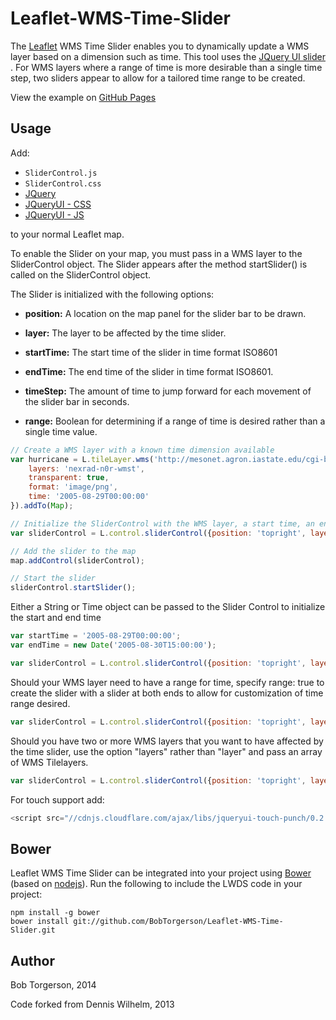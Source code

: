 Leaflet-WMS-Time-Slider
=============

The [Leaflet](http://leafletjs.com/) WMS Time Slider enables you to dynamically update a WMS layer based on a dimension such as time. This tool uses the [JQuery UI slider
](http://jqueryui.com/slider/). For WMS layers where a range of time is more desirable than a single time step, two sliders appear to allow for a tailored time range to be created.

View the example on [GitHub Pages](http://bobtorgerson.github.io/Leaflet-WMS-Time-Slider/)

Usage
-----
Add:
* ``SliderControl.js``
* ``SliderControl.css``
* [JQuery](http://code.jquery.com/jquery-1.9.1.min.js)
* [JQueryUI - CSS](http://code.jquery.com/ui/1.9.2/themes/base/jquery-ui.css)
* [JQueryUI - JS](http://code.jquery.com/ui/1.9.2/jquery-ui.js)

to your normal Leaflet map.


To enable the Slider on your map, you must pass in a WMS layer to the SliderControl object.
The Slider appears after the method startSlider() is called on the SliderControl object.

The Slider is initialized with the following options:

* **position:** A location on the map panel for the slider bar to be drawn.

* **layer:** The layer to be affected by the time slider.

* **startTime:** The start time of the slider in time format ISO8601

* **endTime:** The end time of the slider in time format ISO8601.

* **timeStep:** The amount of time to jump forward for each movement of the slider bar in seconds.

* **range:** Boolean for determining if a range of time is desired rather than a single time value.

```javascript
// Create a WMS layer with a known time dimension available
var hurricane = L.tileLayer.wms('http://mesonet.agron.iastate.edu/cgi-bin/wms/nexrad/n0r-t.cgi', {
	layers: 'nexrad-n0r-wmst',
	transparent: true,
	format: 'image/png',
	time: '2005-08-29T00:00:00'
}).addTo(Map);

// Initialize the SliderControl with the WMS layer, a start time, an end time, and time step
var sliderControl = L.control.sliderControl({position: 'topright', layer: hurricane, startTime: '2005-08-29T00:00:00', endTime: '2005-08-30T15:00:00', timeStep: 1000*60*60});

// Add the slider to the map
map.addControl(sliderControl);

// Start the slider
sliderControl.startSlider();
````

Either a String or Time object can be passed to the Slider Control to initialize the start and end time
```javascript
var startTime = '2005-08-29T00:00:00';
var endTime = new Date('2005-08-30T15:00:00');

var sliderControl = L.control.sliderControl({position: 'topright', layer: hurricane, startTime: startTime, endTime: endTime, timeStep: 1000*60*60});

````

Should your WMS layer need to have a range for time, specify range: true to create the slider with a slider at both ends to allow for customization of time range desired.
```javascript
var sliderControl = L.control.sliderControl({position: 'topright', layer: hurricane, startTime: '2005-08-29T00:00:00', endTime: '2005-08-30T15:00:00', timeStep: 1000*60*60, range: true});
````

Should you have two or more WMS layers that you want to have affected by the time slider, use the option "layers" rather than "layer" and pass an array of WMS Tilelayers.
```javascript
var sliderControl = L.control.sliderControl({position: 'topright', layers: [hurricane, ocean_currents], startTime: '2005-08-29T00:00:00', endTime: '2005-08-30T15:00:00', timeStep: 1000*60*60});
````

For touch support add:
```javascript
<script src="//cdnjs.cloudflare.com/ajax/libs/jqueryui-touch-punch/0.2.2/jquery.ui.touch-punch.min.js"></script>
````

Bower
----
Leaflet WMS Time Slider can be integrated into your project using [Bower](http://bower.io/) (based on [nodejs](http://nodejs.org/)). Run the following to include the LWDS code in your project:
```
npm install -g bower
bower install git://github.com/BobTorgerson/Leaflet-WMS-Time-Slider.git
```




Author
-----
Bob Torgerson, 2014

Code forked from Dennis Wilhelm, 2013
